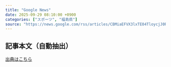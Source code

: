 ```yaml
---
title: "Google News"
date: 2025-09-29 08:10:00 +0900
categories: ["スポーツ", "福島県"]
source: "https://news.google.com/rss/articles/CBMiaEFVX3lxTE04TloycjJ0RTZOUUlwdUlkSjk3ZkNQd05WRW91bUlScHJlcGdGaWdRZHpobDg4SHBQdkQ4UXBkb2tLeERiTlBXMEZRdnZKRWhkeG1sODdlM2NxT3ljZnNKZWZwVXVXWERY?oc=5"
---
```


## 記事本文（自動抽出）
<body class="y0K44d EA71Tc" id="readabilityBody"></body>

[出典はこちら](https://news.google.com/rss/articles/CBMiaEFVX3lxTE04TloycjJ0RTZOUUlwdUlkSjk3ZkNQd05WRW91bUlScHJlcGdGaWdRZHpobDg4SHBQdkQ4UXBkb2tLeERiTlBXMEZRdnZKRWhkeG1sODdlM2NxT3ljZnNKZWZwVXVXWERY?oc=5)
